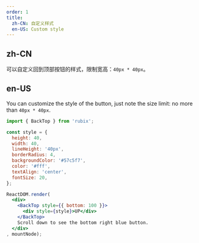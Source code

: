 ```yaml
---
order: 1
title:
  zh-CN: 自定义样式
  en-US: Custom style
---
```


## zh-CN

可以自定义回到顶部按钮的样式，限制宽高：`40px * 40px`。

## en-US

You can customize the style of the button, just note the size limit: no more than `40px * 40px`.


````jsx
import { BackTop } from 'rubix';

const style = {
  height: 40,
  width: 40,
  lineHeight: '40px',
  borderRadius: 4,
  backgroundColor: '#57c5f7',
  color: '#fff',
  textAlign: 'center',
  fontSize: 20,
};

ReactDOM.render(
  <div>
    <BackTop style={{ bottom: 100 }}>
      <div style={style}>UP</div>
    </BackTop>
    Scroll down to see the bottom right blue button.
  </div>
, mountNode);
````

